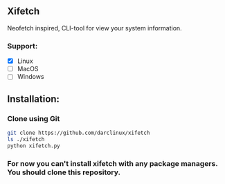 ## Xifetch
Neofetch inspired, CLI-tool for view your system information.

### Support:
- [x] Linux
- [ ] MacOS
- [ ] Windows

##

## Installation:
### Clone using Git
```bash
git clone https://github.com/darclinux/xifetch
ls ./xifetch
python xifetch.py
```

### For now you can't install xifetch with any package managers. You should clone this repository.
